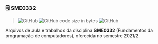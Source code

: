 ### 🗒️ SME0332

> ![GitHub](https://img.shields.io/badge/aisarllo-SME0332-ff69b4)
> ![GitHub code size in bytes](https://img.shields.io/github/languages/code-size/aisarllo/SME0332)
> ![GitHub](https://img.shields.io/github/license/aisarllo/SME0332)

Arquivos de aula e trabalhos da disciplina **SME0332** (Fundamentos da programação de computadores), oferecida no semestre 2021/2.
